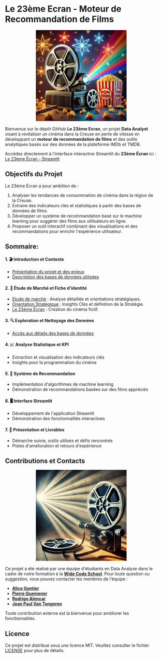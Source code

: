 # Le 23ème Ecran - Moteur de Recommandation de Films

<p align="center">
  <img src="donnees/images/IMG_0259.jpg" alt="Logo Cinéma" width="300">
</p>

Bienvenue sur le dépôt GitHub **Le 23ème Ecran**, un projet **Data Analyst** visant à revitaliser un cinéma dans la Creuse en perte de vitesse en développant un **moteur de recommandation de films** et des outils analytiques basés sur des données de la plateforme IMDb et TMDB.

Accédez directement à l'interface interactive Streamlit du **23ème Écran** ici : [Le 23ème Écran - Streamlit]()

## Objectifs du Projet

Le 23ème Ecran a pour ambition de :

1. Analyser les tendances de consommation de cinéma dans la région de la Creuse.
2. Extraire des indicateurs clés et statistiques à partir des bases de données de films.
3. Développer un système de recommandation basé sur le machine learning pour suggérer des films aux utilisateurs en ligne.
4. Proposer un outil interactif combinant des visualisations et des recommandations pour enrichir l'expérience utilisateur.

## Sommaire:

#### 1. 🎬 Introduction et Contexte
   - [Présentation du projet et des enjeux](./donnees/md/projet_enjeux.md)
   - [Description des bases de données utilisées](./donnees/md/description_bdd.md)

#### 2. 🧳 Étude de Marché et Fiche d'identité
   - [Etude de marché](/donnees/md/etude_de_marche.md) : Analyse détaillée et orientations stratégiques.
   - [Orientation Stratégique](/donnees/md/axes_strategiques.md) : Insights Clés et définition de la Stratégie.
   - [Le 23ème Écran](./donnees/md/le_23eme_ecran_identite.md) : Création du cinéma fictif.

#### 3. 🔍 Exploration et Nettoyage des Données
   - [Accès aux détails des bases de données](./donnees/md/intro_bdd.md)

#### 4. 📈 Analyse Statistique et KPI
   - Extraction et visualisation des indicateurs clés
   - Insights pour la programmation du cinéma

#### 5. 🤖 Système de Recommandation
   - Implémentation d'algorithmes de machine learning
   - Démonstration de recommandations basées sur des films appréciés

#### 6. 🖥️ Interface Streamlit
   - Développement de l'application Streamlit
   - Démonstration des fonctionnalités interactives

#### 7. 📑 Présentation et Livrables
   - Démarche suivie, outils utilisés et défis rencontrés
   - Pistes d'amélioration et retours d'expérience

## Contributions et Contacts

<p align="center">
  <img src="/donnees/images/IMG_0256.jpg" alt="Logo Cinéma" width="300">
</p>

Ce projet a été réalisé par une équipe d'étudiants en Data Analyse dans le cadre de notre formation à la **[Wide Code School](https://www.wildcodeschool.com/)**. Pour toute question ou suggestion, vous pouvez contacter les membres de l'équipe :

- **[Alice Gontier](https://github.com/aliceaupaysdesdata)**
- **[Pierre Quemener](https://github.com/Pierre-Q)** 
- **[Rodrigo Alencar](https://github.com/hawdgeal)** 
- **[Jean Paul Van Tongeren](https://github.com/jpvt-data)**

Toute contribution externe est la bienvenue pour améliorer les fonctionnalités.

## Licence
Ce projet est distribué sous une licence MIT. Veuillez consulter le fichier [LICENSE](LICENSE) pour plus de détails.
